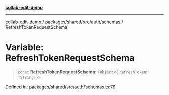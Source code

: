 [**collab-edit-demo**](../../../../../../README.md)

***

[collab-edit-demo](../../../../../../README.md) / [packages/shared/src/auth/schemas](../README.md) / RefreshTokenRequestSchema

# Variable: RefreshTokenRequestSchema

> `const` **RefreshTokenRequestSchema**: `TObject`\<\{ `refreshToken`: `TString`; \}\>

Defined in: [packages/shared/src/auth/schemas.ts:79](https://github.com/austyle-io/pub-sub-demo/blob/facd25f09850fc4e78e94ce267c52e173d869933/packages/shared/src/auth/schemas.ts#L79)
